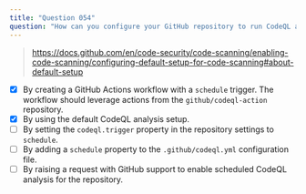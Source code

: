 ```yaml
---
title: "Question 054"
question: "How can you configure your GitHub repository to run CodeQL analysis on a schedule? (Choose two.)"
---
```



> https://docs.github.com/en/code-security/code-scanning/enabling-code-scanning/configuring-default-setup-for-code-scanning#about-default-setup
- [x] By creating a GitHub Actions workflow with a `schedule` trigger. The workflow should leverage actions from the `github/codeql-action` repository.
- [x] By using the default CodeQL analysis setup.
- [ ] By setting the `codeql.trigger` property in the repository settings to `schedule`.
- [ ] By adding a `schedule` property to the `.github/codeql.yml` configuration file.
- [ ] By raising a request with GitHub support to enable scheduled CodeQL analysis for the repository.
